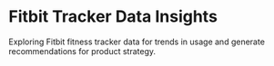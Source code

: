 # Fitbit Tracker Data Insights
 Exploring Fitbit fitness tracker data for trends in usage and generate recommendations for product strategy.
